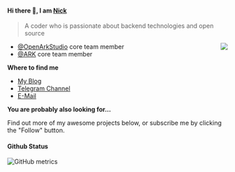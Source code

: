 #### Hi there 👋, I am [Nick](https://github.com/NickYang1988)

> A coder who is passionate about backend technologies and open source

<img src="https://github-readme-stats.mrdulin.vercel.app/api?username=NickYang1988&show_icons=true&hide_border=true&icon_color=586069&title_color=a0a9af" align="right">

- [@OpenArkStudio](https://github.com/OpenArkStudio) core team member
- [@ARK](https://github.com/OpenArkStudio/ARK) core team member

**Where to find me**

- [My Blog](https://cppfans.org)
- [Telegram Channel](https://t.me/s/sukkachannel)
- [E-Mail](mailto:nickyang4self_at_gmail.com)

**You are probably also looking for...**

Find out more of my awesome projects below, or subscribe me by clicking the "Follow" button.

#### Github Status
![GitHub metrics](https://metrics.lecoq.io/NickYang1988?languages=1)
